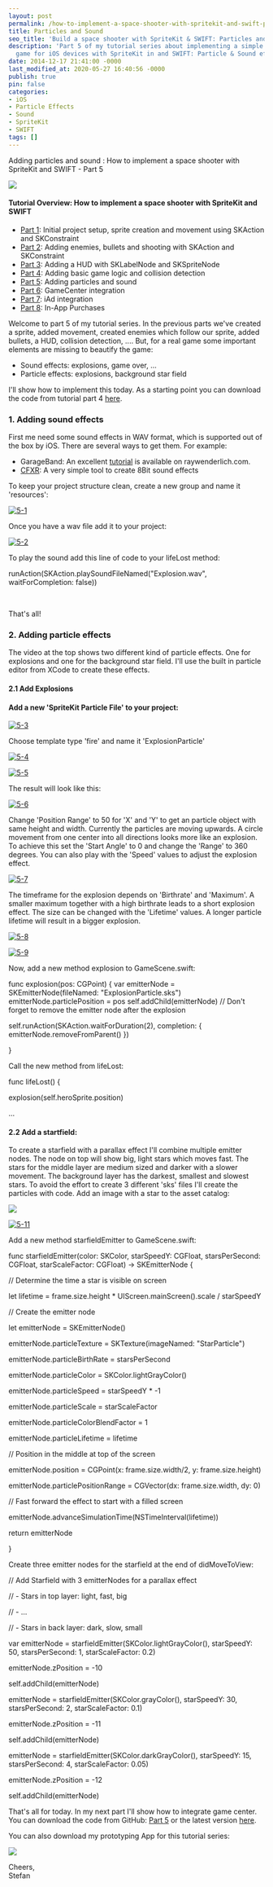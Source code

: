 ```yaml
---
layout: post
permalink: /how-to-implement-a-space-shooter-with-spritekit-and-swift-part-5-particles-and-sound/
title: Particles and Sound
seo_title: 'Build a space shooter with SpriteKit & SWIFT: Particles and Sound'
description: 'Part 5 of my tutorial series about implementing a simple space shooter
  game for iOS devices with SpriteKit in and SWIFT: Particle & Sound effects'
date: 2014-12-17 21:41:00 -0000
last_modified_at: 2020-05-27 16:40:56 -0000
publish: true
pin: false
categories:
- iOS
- Particle Effects
- Sound
- SpriteKit
- SWIFT
tags: []
---
```

Adding particles and sound : How to implement a space shooter with SpriteKit and SWIFT - Part 5

[![](/assets/wp-content/uploads/2014/12/AppStore.png)](https://itunes.apple.com/us/app/yet-another-spaceshooter/id949662362?mt=8)

#### Tutorial Overview: How to implement a space shooter with SpriteKit and SWIFT

  * [Part 1](/how-to-implement-a-space-shooter-with-spritekit-and-swift-part-1): Initial project setup, sprite creation and movement using SKAction and SKConstraint
  * [Part 2](/how-to-implement-a-space-shooter-with-spritekit-and-swift-part-2): Adding enemies, bullets and shooting with SKAction and SKConstraint
  * [Part 3](/how-to-implement-a-space-shooter-with-spritekit-and-swift-part-3-create-a-hud): Adding a HUD with SKLabelNode and SKSpriteNode
  * [Part 4](/how-to-implement-a-space-shooter-with-spritekit-and-swift-part-4-collision-detection): Adding basic game logic and collision detection
  * [Part 5](/how-to-implement-a-space-shooter-with-spritekit-and-swift-part-5-particles-and-sound): Adding particles and sound 
  * [Part 6](/how-to-implement-a-space-shooter-with-spritekit-and-swift-part-6-game-center-integration): GameCenter integration
  * [Part 7](/how-to-implement-a-space-shooter-with-spritekit-and-swift-part-7-iad-integration): iAd integration
  * [Part 8](/how-to-implement-in-app-purchase-for-your-ios-app-in-swift): In-App Purchases



Welcome to part 5 of my tutorial series. In the previous parts we've created a sprite, added movement, created enemies which follow our sprite, added bullets, a HUD, collision detection, ....  But, for a real game some important elements are missing to beautify the game:

  * Sound effects: explosions, game over, ...
  * Particle effects: explosions, background star field 

I'll show how to implement this today. As a starting point you can download the code from tutorial part 4 [here](https://github.com/stfnjstn/MySecondGame/releases/tag/v0.4). 

### 1\. Adding sound effects

First me need some sound effects in WAV format, which is supported out of the box by iOS. There are several ways to get them. For example:

  * GarageBand: An excellent [tutorial](http://www.raywenderlich.com/26341/how-to-make-game-music-with-garage-band) is available on raywenderlich.com.
  * [CFXR](http://thirdcog.eu/apps/cfxr): A very simple tool to create 8Bit sound effects

To keep your project structure clean, create a new group and name it 'resources':

[![5-1](/assets/wp-content/uploads/2014/12/5-1-1-300x116.jpg)](/assets/wp-content/uploads/2014/12/5-1-1.jpg)

Once you have a wav file add it to your project:

[![5-2](/assets/wp-content/uploads/2014/12/5-2-1.jpg)](/assets/wp-content/uploads/2014/12/5-2-1.jpg)

To play the sound add this line of code to your lifeLost method:

runAction(SKAction.playSoundFileNamed("Explosion.wav", waitForCompletion: false))

 

That's all!

### 2\. Adding particle effects

The video at the top shows two different kind of particle effects. One for explosions and one for the background star field. I'll use the built in particle editor from XCode to create these effects. 

#### 2.1 Add Explosions

#### Add a new 'SpriteKit Particle File' to your project:

[![5-3](/assets/wp-content/uploads/2014/12/5-3-1-300x176.jpg)](/assets/wp-content/uploads/2014/12/5-3-1.jpg)

Choose template type 'fire' and name it 'ExplosionParticle'

[![5-4](/assets/wp-content/uploads/2014/12/5-4-300x177.png)](/assets/wp-content/uploads/2014/12/5-4.png)

[![5-5](/assets/wp-content/uploads/2014/12/5-5-1.jpg)](/assets/wp-content/uploads/2014/12/5-5-1.jpg)

The result will look like this:

[![5-6](/assets/wp-content/uploads/2014/12/5-6-1.jpg)](/assets/wp-content/uploads/2014/12/5-6-1.jpg)

Change 'Position Range' to 50 for 'X' and 'Y' to get an particle object with same height and width. Currently the particles are moving upwards. A circle movement from one center into all directions looks more like an explosion. To achieve this set the 'Start Angle' to 0 and change the 'Range' to 360 degrees. You can also play with the 'Speed' values to adjust the explosion effect.

[![5-7](/assets/wp-content/uploads/2014/12/5-7.png)](/assets/wp-content/uploads/2014/12/5-7.png)

The timeframe for the explosion depends on 'Birthrate' and 'Maximum'. A smaller maximum together with a high birthrate leads to a short explosion effect. The size can be changed with the 'Lifetime' values. A longer particle lifetime will result in a bigger explosion.

[![5-8](/assets/wp-content/uploads/2014/12/5-8.png)](/assets/wp-content/uploads/2014/12/5-8.png)

[![5-9](/assets/wp-content/uploads/2014/12/5-9-1.jpg)](/assets/wp-content/uploads/2014/12/5-9-1.jpg)

Now, add a new method explosion to GameScene.swift:

func explosion(pos: CGPoint) { var emitterNode = SKEmitterNode(fileNamed: "ExplosionParticle.sks") emitterNode.particlePosition = pos self.addChild(emitterNode) // Don't forget to remove the emitter node after the explosion

self.runAction(SKAction.waitForDuration(2), completion: { emitterNode.removeFromParent() })

}

Call the new method from lifeLost:

func lifeLost() {

explosion(self.heroSprite.position)

...

#### 2.2 Add a startfield:

To create a starfield with a parallax effect I'll combine multiple emitter nodes. The node on top will show big, light stars which moves fast. The stars for the middle layer are medium sized and darker with a slower movement. The background layer has the darkest, smallest and slowest stars. To avoid the effort to create 3 different 'sks' files I'll create the particles with code. Add an image with a star to the asset catalog: 

[![](/assets/wp-content/uploads/2014/12/Star-1.jpg)](/assets/wp-content/uploads/2014/12/Star-1.jpg)

[![5-11](/assets/wp-content/uploads/2014/12/5-11-1-300x123.jpg)](/assets/wp-content/uploads/2014/12/5-11-1.jpg)

Add a new method starfieldEmitter to GameScene.swift:

func starfieldEmitter(color: SKColor, starSpeedY: CGFloat, starsPerSecond: CGFloat, starScaleFactor: CGFloat) -> SKEmitterNode {

// Determine the time a star is visible on screen

let lifetime = frame.size.height * UIScreen.mainScreen().scale / starSpeedY

// Create the emitter node

let emitterNode = SKEmitterNode()

emitterNode.particleTexture = SKTexture(imageNamed: "StarParticle")

emitterNode.particleBirthRate = starsPerSecond

emitterNode.particleColor = SKColor.lightGrayColor()

emitterNode.particleSpeed = starSpeedY * -1

emitterNode.particleScale = starScaleFactor

emitterNode.particleColorBlendFactor = 1

emitterNode.particleLifetime = lifetime

// Position in the middle at top of the screen

emitterNode.position = CGPoint(x: frame.size.width/2, y: frame.size.height)

emitterNode.particlePositionRange = CGVector(dx: frame.size.width, dy: 0)

// Fast forward the effect to start with a filled screen

emitterNode.advanceSimulationTime(NSTimeInterval(lifetime))

return emitterNode

}

Create three emitter nodes for the starfield at the end of didMoveToView:

// Add Starfield with 3 emitterNodes for a parallax effect

// - Stars in top layer: light, fast, big

// - ...

// - Stars in back layer: dark, slow, small

var emitterNode = starfieldEmitter(SKColor.lightGrayColor(), starSpeedY: 50, starsPerSecond: 1, starScaleFactor: 0.2)

emitterNode.zPosition = -10

self.addChild(emitterNode)

emitterNode = starfieldEmitter(SKColor.grayColor(), starSpeedY: 30, starsPerSecond: 2, starScaleFactor: 0.1)

emitterNode.zPosition = -11

self.addChild(emitterNode)

emitterNode = starfieldEmitter(SKColor.darkGrayColor(), starSpeedY: 15, starsPerSecond: 4, starScaleFactor: 0.05)

emitterNode.zPosition = -12

self.addChild(emitterNode)

That's all for today. In my next part I'll show how to integrate game center. You can download the code from GitHub: [Part 5](https://github.com/stfnjstn/MySecondGame/releases/tag/v0.5) or the latest version [here](https://github.com/stfnjstn/MySecondGame/tree/master).

You can also download my prototyping App for this tutorial series:

[![](/assets/wp-content/uploads/2014/12/AppStore.png)](https://itunes.apple.com/us/app/yet-another-spaceshooter/id949662362?mt=8)

Cheers,   
Stefan

